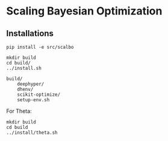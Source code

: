 # Scaling Bayesian Optimization

## Installations

```console
pip install -e src/scalbo
```

```console
mkdir build
cd build/
../install.sh
```

```console
build/
    deephyper/
    dhenv/
    scikit-optimize/
    setup-env.sh
```

For Theta:
```
mkdir build
cd build
../install/theta.sh
```